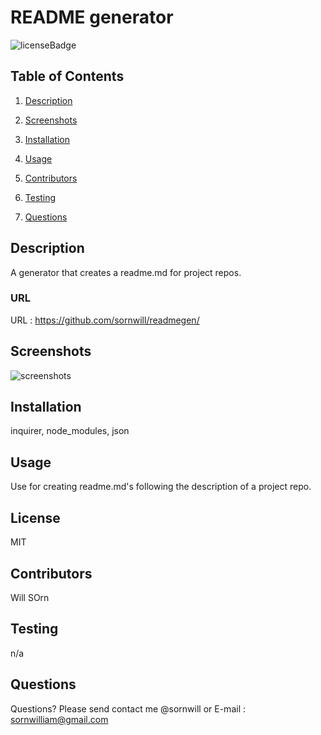   
# README generator
![licenseBadge](https://img.shields.io/badge/license-MIT-brightgreen)
## Table of Contents 
1. [Description](#description)

2. [Screenshots](#screenshots)

3. [Installation](#installation)

4. [Usage](#usage)

5. [Contributors](#contributors)

6. [Testing](#testing)

7. [Questions](#questions)

    
## Description 
A generator that creates a readme.md for project repos.

### URL
URL : https://github.com/sornwill/readmegen/

## Screenshots
![screenshots](./assets/img/example.gif)
    
## Installation
inquirer, node_modules, json 
    
## Usage
Use for creating readme.md's following the description of a project repo. 
    
## License
MIT 
    
## Contributors
Will SOrn 
    
## Testing
n/a 
      
## Questions
Questions? Please send contact me @sornwill or E-mail : sornwilliam@gmail.com
      